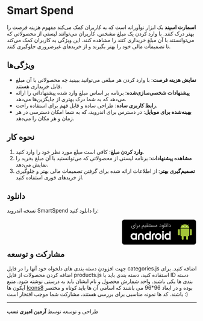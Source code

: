 # Smart Spend

**اسمارت اسپند** یک ابزار نوآورانه است که به کاربران کمک می‌کند مفهوم هزینه فرصت را بهتر درک کنند. با وارد کردن یک مبلغ مشخص، کاربران می‌توانند لیستی از محصولاتی که می‌توانستند با آن مبلغ خریداری کنند را مشاهده کنند. این ویژگی به کاربران کمک می‌کند تا تصمیمات مالی خود را بهتر بگیرند و از خریدهای غیرضروری جلوگیری کنند.

## ویژگی‌ها

- **نمایش هزینه فرصت**: با وارد کردن هر مبلغی می‌توانید ببینید چه محصولاتی با آن مبلغ قابل خریداری هستند.
- **پیشنهادات شخصی‌سازی‌شده**: برنامه بر اساس مبلغ وارد شده پیشنهاداتی را ارائه می‌دهد که به شما درک بهتری از جایگزین‌ها می‌دهد.
- **رابط کاربری ساده**: طراحی ساده و قابل فهم برای استفاده راحت.
- **بهینه‌شده برای موبایل**: در دسترس برای اندروید، که به شما امکان دسترسی در هر زمان و هر مکان را می‌دهد.

## نحوه کار

1. **وارد کردن مبلغ**: کافی است مبلغ مورد نظر خود را وارد کنید.
2. **مشاهده پیشنهادات**: برنامه لیستی از محصولاتی که می‌توانستید با آن مبلغ بخرید را نمایش می‌دهد.
3. **تصمیم‌گیری بهتر**: از اطلاعات ارائه شده برای گرفتن تصمیمات مالی بهتر و جلوگیری از خریدهای فوری استفاده کنید.

## دانلود

نسخه اندروید SmartSpend را دانلود کنید:

<a href="https://github.com/arminamirinasab/SmartSpend/raw/master/android/Smart_Spend_1_1.0.apk">
<img src="https://github.com/arminamirinasab/SmartSpend/blob/master/android/androidapp.png" alt="دانلود اسمارت اسپند برای اندروید" width="200" align="right">
</a><br><br><br>

## مشارکت و توسعه

جهت افزودن دسته بندی های دلخواه خود آنها را در فایل categories.js اضافه کنید.
برای اضافه کردن محصولات از فایل products.js استفاده کنید، دسته بندی باید با ID دسته بندی ها یکی باشند.
واحد شمارش محصول و نام ایشان باید به درستی نوشته شود.
منبع آیکون ها [Icons8](https://icons8.com/icons/fluency) بوده و در ابعاد 96*96 می باشند که اسامی آن ها باید کوتاه و مختصر باشند.
کد ها نمونه مناسبی برای بررسی هستند، مشارکت شما موجب افتخار است :)


---

طراحی و توسعه توسط **آرمین امیری نسب**
